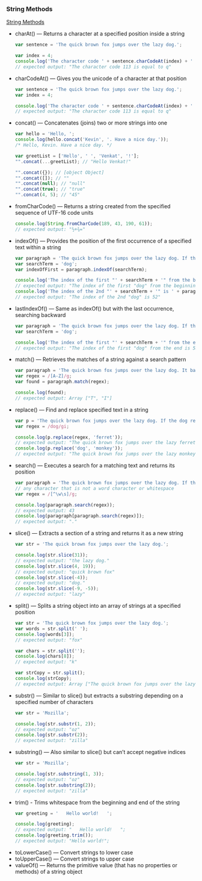### String Methods 
[String Methods](https://developer.mozilla.org/en-US/docs/Web/JavaScript/Reference/Global_Objects/String)
*  charAt() — Returns a character at a specified position inside a string
    ```js
    var sentence = 'The quick brown fox jumps over the lazy dog.';

    var index = 4;
    console.log('The character code ' + sentence.charCodeAt(index) + ' is equal to ' + sentence.charAt(index));
    // expected output: "The character code 113 is equal to q"
    ```
*  charCodeAt() — Gives you the unicode of a character at that position
    ```js
    var sentence = 'The quick brown fox jumps over the lazy dog.';
    var index = 4;

    console.log('The character code ' + sentence.charCodeAt(index) + ' is equal to ' + sentence.charAt(index));
    // expected output: "The character code 113 is equal to q"
    ```
*  concat() — Concatenates (joins) two or more strings into one
    ```js
    var hello = 'Hello, ';
    console.log(hello.concat('Kevin', '. Have a nice day.'));
    /* Hello, Kevin. Have a nice day. */

    var greetList = ['Hello', ' ', 'Venkat', '!'];
    "".concat(...greetList); // "Hello Venkat!"

    "".concat({}); // [object Object]
    "".concat([]); // ""
    "".concat(null); // "null"
    "".concat(true); // "true"
    "".concat(4, 5); // "45"
    ```
*  fromCharCode() — Returns a string created from the specified sequence of UTF-16 code units
    ```js
    console.log(String.fromCharCode(189, 43, 190, 61));
    // expected output: "½+¾="
    ```
*  indexOf() — Provides the position of the first occurrence of a specified text within a string
    ```js
    var paragraph = 'The quick brown fox jumps over the lazy dog. If the dog barked, was it really lazy?';
    var searchTerm = 'dog';
    var indexOfFirst = paragraph.indexOf(searchTerm);

    console.log('The index of the first "' + searchTerm + '" from the beginning is ' + indexOfFirst);
    // expected output: "The index of the first "dog" from the beginning is 40"
    console.log('The index of the 2nd "' + searchTerm + '" is ' + paragraph.indexOf(searchTerm, (indexOfFirst + 1)));
    // expected output: "The index of the 2nd "dog" is 52"
    ```
*  lastIndexOf() — Same as indexOf() but with the last occurrence, searching backward
    ```js
    var paragraph = 'The quick brown fox jumps over the lazy dog. If the dog barked, was it really lazy?';
    var searchTerm = 'dog';

    console.log('The index of the first "' + searchTerm + '" from the end is ' + paragraph.lastIndexOf(searchTerm));
    // expected output: "The index of the first "dog" from the end is 52"
    ```
*  match() — Retrieves the matches of a string against a search pattern
    ```js
    var paragraph = 'The quick brown fox jumps over the lazy dog. It barked.';
    var regex = /[A-Z]/g;
    var found = paragraph.match(regex);

    console.log(found);
    // expected output: Array ["T", "I"]
    ```
*  replace() — Find and replace specified text in a string
     ```js
    var p = 'The quick brown fox jumps over the lazy dog. If the dog reacted, was it really lazy?';
    var regex = /dog/gi;

    console.log(p.replace(regex, 'ferret'));
    // expected output: "The quick brown fox jumps over the lazy ferret. If the ferret reacted, was it really lazy?"
    console.log(p.replace('dog', 'monkey'));
    // expected output: "The quick brown fox jumps over the lazy monkey. If the dog reacted, was it really lazy?"
    ```
*  search() — Executes a search for a matching text and returns its position
    ```js
    var paragraph = 'The quick brown fox jumps over the lazy dog. If the dog barked, was it really lazy?';
    // any character that is not a word character or whitespace
    var regex = /[^\w\s]/g;

    console.log(paragraph.search(regex));
    // expected output: 43
    console.log(paragraph[paragraph.search(regex)]);
    // expected output: "."
    ```
*  slice() — Extracts a section of a string and returns it as a new string
    ```js
    var str = 'The quick brown fox jumps over the lazy dog.';

    console.log(str.slice(31));
    // expected output: "the lazy dog."
    console.log(str.slice(4, 19));
    // expected output: "quick brown fox"
    console.log(str.slice(-4));
    // expected output: "dog."
    console.log(str.slice(-9, -5));
    // expected output: "lazy"
    ```
*  split() — Splits a string object into an array of strings at a specified position
    ```js
    var str = 'The quick brown fox jumps over the lazy dog.';
    var words = str.split(' ');
    console.log(words[3]);
    // expected output: "fox"

    var chars = str.split('');
    console.log(chars[8]);
    // expected output: "k"

    var strCopy = str.split();
    console.log(strCopy);
    // expected output: Array ["The quick brown fox jumps over the lazy dog."]
    ```
*  substr() —  Similar to slice() but extracts a substring depending on a specified number of characters
    ```js
    var str = 'Mozilla';
    
    console.log(str.substr(1, 2));
    // expected output: "oz"
    console.log(str.substr(2));
    // expected output: "zilla"
    ```
*  substring() — Also similar to slice() but can’t accept negative indices
    ```js
    var str = 'Mozilla';

    console.log(str.substring(1, 3));
    // expected output: "oz"
    console.log(str.substring(2));
    // expected output: "zilla"
    ```
*  trim() - Trims whitespace from the beginning and end of the string
    ```js
    var greeting = '   Hello world!   ';

    console.log(greeting);
    // expected output: "   Hello world!   ";
    console.log(greeting.trim());
    // expected output: "Hello world!";
    ```
*  toLowerCase() — Convert strings to lower case
*  toUpperCase() — Convert strings to upper case
*  valueOf() — Returns the primitive value (that has no properties or methods) of a string object